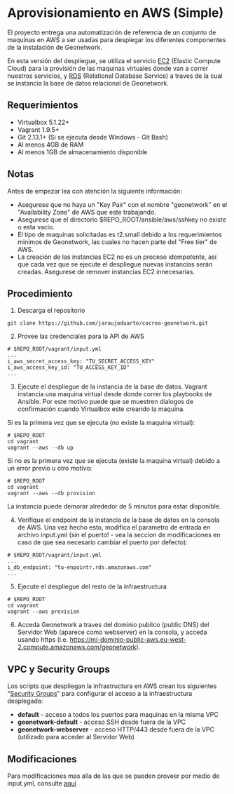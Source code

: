 # Aprovisionamiento en AWS (Simple)
El proyecto entrega una automatización de referencia de un conjunto de maquinas en AWS a ser usadas para desplegar los diferentes componentes de la instalación de Geonetwork.

En esta versión del despliegue, se utiliza el servicio [EC2](https://aws.amazon.com/ec2/) (Elastic Compute Cloud) para la provisión de las maquinas virtuales donde van a correr nuestros servicios, y [RDS](https://aws.amazon.com/rds/) (Relational Database Service) a traves de la cual se instancia la base de datos relacional de Geonetwork.

## Requerimientos

* Virtualbox 5.1.22+
* Vagrant 1.9.5+
* Git 2.13.1+ (Si se ejecuta desde Windows - Git Bash)
* Al menos 4GB de RAM
* Al menos 1GB de almacenamiento disponible

## Notas
Antes de empezar lea con atención la siguiente información:
- Asegurese que no haya un "Key Pair" con el nombre "geonetwork" en el "Availability Zone" de AWS que este trabajando.
- Asegurese que el directorio $REPO_ROOT/ansible/aws/sshkey no existe o esta vacío.
- El tipo de maquinas solicitadas es t2.small debido a los requerimientos minimos de Geonetwork, las cuales no hacen parte del "Free tier" de AWS.
- La creación de las instancias EC2 no es un proceso idempotente, así que cada vez que se ejecute el despliegue nuevas instancias serán creadas. Asegurese de remover instancias EC2 innecesarias.

## Procedimiento

1. Descarga el repositorio
```
git clone https://github.com/jaraujoduarte/cocrea-geonetwork.git
```

2. Provee las credenciales para la API de AWS
```
# $REPO_ROOT/vagrant/input.yml
...
i_aws_secret_access_key: "TU_SECRET_ACCESS_KEY"
i_aws_access_key_id: "TU_ACCESS_KEY_ID"
...
```

3. Ejecute el despliegue de la instancia de la base de datos. Vagrant instancia una maquina virtual desde donde correr los playbooks de Ansible. Por este motivo puede que se muestren dialogos de confirmación cuando Virtualbox este creando la maquina.

  Si es la primera vez que se ejecuta (no existe la maquina virtual):
```
# $REPO_ROOT
cd vagrant
vagrant --aws --db up
```

  Si no es la primera vez que se ejecuta (existe la maquina virtual) debido a un error previo u otro motivo:
```
# $REPO_ROOT
cd vagrant
vagrant --aws --db provision
```
La instancia puede demorar alrededor de 5 minutos para estar disponible.

4. Verifique el endpoint de la instancia de la base de datos en la consola de AWS. Una vez hecho esto, modifica el parametro de entrada en archivo input.yml (sin el puerto! - vea la seccion de modificaciones en caso de que sea necesario cambiar el puerto por defecto):
```
# $REPO_ROOT/vagrant/input.yml
...
i_db_endpoint: "tu-enpointr.rds.amazonaws.com"
...
```

5. Ejecute el despliegue del resto de la infraestructura
```
# $REPO_ROOT
cd vagrant
vagrant --aws provision
```

6. Acceda Geonetwork a traves del dominio publico (public DNS) del Servidor Web (aparece como webserver) en la consola, y acceda usando https (i.e. https://mi-dominio-public-aws.eu-west-2.compute.amazonaws.com/geonetwork).

## VPC y Security Groups

Los scripts que despliegan la infrastructura en AWS crean los siguientes "[Security Groups](http://docs.aws.amazon.com/AWSEC2/latest/UserGuide/using-network-security.html)" para configurar el acceso a la infraestructura desplegada:

* __default__ - acceso a todos los puertos para maquinas en la misma VPC
* __geonetwork-default__ - acceso SSH desde fuera de la VPC
* __geonetwork-webserver__ - acceso HTTP/443 desde fuera de la VPC (utilizado para acceder al Servidor Web)

## Modificaciones
Para modificaciones mas alla de las que se pueden proveer por medio de input.yml, consulte [aquí](modifications.md)
